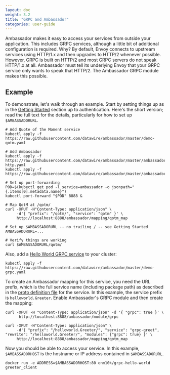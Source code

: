 ```yaml
---
layout: doc
weight: 3.2
title: "GRPC and Ambassador"
categories: user-guide
---
```

Ambassador makes it easy to access your services from outside your application. This includes GRPC services, although a little bit of additional configuration is required. Why? By default, Envoy connects to upstream services using HTTP/1.x and then upgrades to HTTP/2 whenever possible. However, GRPC is built on HTTP/2 and most GRPC servers do not speak HTTP/1.x at all. Ambassador must tell its underlying Envoy that your GRPC service only wants to speak that HTTP/2. The Ambassador GRPC module makes this possible.

## Example

To demonstrate, let's walk through an example. Start by setting things up as in the [Getting Started](getting-started.md) section up to authentication. Here's the short version; read the full text for the details, particularly for how to set up `$AMBASSADORURL`.

```
# Add Quote of the Moment service
kubectl apply -f https://raw.githubusercontent.com/datawire/ambassador/master/demo-qotm.yaml

# Add Ambassador
kubectl apply -f https://raw.githubusercontent.com/datawire/ambassador/master/ambassador-http.yaml
kubectl apply -f https://raw.githubusercontent.com/datawire/ambassador/master/ambassador.yaml

# Set up port-forwarding
POD=$(kubectl get pod -l service=ambassador -o jsonpath="{.items[0].metadata.name}")
kubectl port-forward "$POD" 8888 &

# Map QotM at /qotm/
curl -XPUT -H"Content-Type: application/json" \
     -d'{ "prefix": "/qotm/", "service": "qotm" }' \
     http://localhost:8888/ambassador/mapping/qotm_map

# Set up $AMBASSADORURL -- no trailing / -- see Getting Started
AMBASSADORURL=...

# Verify things are working
curl $AMBASSADORURL/qotm/
```

Also, add a [Hello World GRPC service](https://github.com/grpc/grpc-go/tree/master/examples/helloworld) to your cluster:

```
kubectl apply -f https://raw.githubusercontent.com/datawire/ambassador/master/demo-grpc.yaml
```

To create an Ambassador mapping for this service, you need the URL prefix, which is the full service name (including package path) as described in the [proto definition file](https://github.com/grpc/grpc-go/blob/master/examples/helloworld/helloworld/helloworld.proto) for the service. In this example, the service prefix is `helloworld.Greeter`. Enable Ambassador's GRPC module and then create the mapping:

```
curl -XPUT -H "Content-Type: application/json" -d '{ "grpc": true }' \
      http://localhost:8888/ambassador/module/grpc

curl -XPUT -H"Content-Type: application/json" \
     -d'{ "prefix": "/helloworld.Greeter/", "service": "grpc-greet", "rewrite": "/helloworld.Greeter/", "modules": {"grpc": true} }' \
     http://localhost:8888/ambassador/mapping/qotm_map
```

Now you should be able to access your service. In this example, `$AMBASSADORHOST` is the hostname or IP address contained in `$AMBASSADORURL`.

```
docker run -e ADDRESS=$AMBASSADORHOST:80 enm10k/grpc-hello-world greeter_client
```
